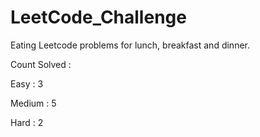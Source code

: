 # LeetCode_Challenge
Eating Leetcode problems for lunch, breakfast and dinner.

Count Solved : 
 
 Easy : 3
 
 Medium : 5
 
 Hard : 2
